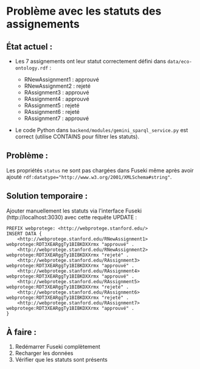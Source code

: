 # Problème avec les statuts des assignements

## État actuel :
- Les 7 assignements ont leur statut correctement défini dans `data/eco-ontology.rdf` :
  - RNewAssignment1 : approuvé
  - RNewAssignment2 : rejeté
  - RAssignment3 : approuvé  
  - RAssignment4 : approuvé
  - RAssignment5 : rejeté
  - RAssignment6 : rejeté
  - RAssignment7 : approuvé

- Le code Python dans `backend/modules/gemini_sparql_service.py` est correct (utilise CONTAINS pour filtrer les statuts).

## Problème :
Les propriétés `status` ne sont pas chargées dans Fuseki même après avoir ajouté `rdf:datatype="http://www.w3.org/2001/XMLSchema#string"`.

## Solution temporaire :
Ajouter manuellement les statuts via l'interface Fuseki (http://localhost:3030) avec cette requête UPDATE :

```sparql
PREFIX webprotege: <http://webprotege.stanford.edu/>
INSERT DATA {
    <http://webprotege.stanford.edu/RNewAssignment1> webprotege:RDT3XEARggTy1BIBKDXXrmx "approuvé" .
    <http://webprotege.stanford.edu/RNewAssignment2> webprotege:RDT3XEARggTy1BIBKDXXrmx "rejeté" .
    <http://webprotege.stanford.edu/RAssignment3> webprotege:RDT3XEARggTy1BIBKDXXrmx "approuvé" .
    <http://webprotege.stanford.edu/RAssignment4> webprotege:RDT3XEARggTy1BIBKDXXrmx "approuvé" .
    <http://webprotege.stanford.edu/RAssignment5> webprotege:RDT3XEARggTy1BIBKDXXrmx "rejeté" .
    <http://webprotege.stanford.edu/RAssignment6> webprotege:RDT3XEARggTy1BIBKDXXrmx "rejeté" .
    <http://webprotege.stanford.edu/RAssignment7> webprotege:RDT3XEARggTy1BIBKDXXrmx "approuvé" .
}
```

## À faire :
1. Redémarrer Fuseki complètement
2. Recharger les données
3. Vérifier que les statuts sont présents

